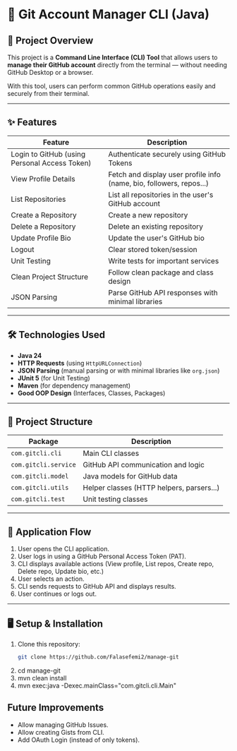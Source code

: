 <!-- @format -->

# 🚀 Git Account Manager CLI (Java)

## 📖 Project Overview

This project is a **Command Line Interface (CLI) Tool** that allows users to **manage their GitHub account** directly from the terminal — without needing GitHub Desktop or a browser.

With this tool, users can perform common GitHub operations easily and securely from their terminal.

---

## ✨ Features

| Feature                                       | Description                                                          |
| --------------------------------------------- | -------------------------------------------------------------------- |
| Login to GitHub (using Personal Access Token) | Authenticate securely using GitHub Tokens                            |
| View Profile Details                          | Fetch and display user profile info (name, bio, followers, repos...) |
| List Repositories                             | List all repositories in the user's GitHub account                   |
| Create a Repository                           | Create a new repository                                              |
| Delete a Repository                           | Delete an existing repository                                        |
| Update Profile Bio                            | Update the user's GitHub bio                                         |
| Logout                                        | Clear stored token/session                                           |
| Unit Testing                                  | Write tests for important services                                   |
| Clean Project Structure                       | Follow clean package and class design                                |
| JSON Parsing                                  | Parse GitHub API responses with minimal libraries                    |

---

## 🛠️ Technologies Used

- **Java 24**
- **HTTP Requests** (using `HttpURLConnection`)
- **JSON Parsing** (manual parsing or with minimal libraries like `org.json`)
- **JUnit 5** (for Unit Testing)
- **Maven** (for dependency management)
- **Good OOP Design** (Interfaces, Classes, Packages)

---

## 📁 Project Structure

| Package              | Description                               |
| -------------------- | ----------------------------------------- |
| `com.gitcli.cli`     | Main CLI classes                          |
| `com.gitcli.service` | GitHub API communication and logic        |
| `com.gitcli.model`   | Java models for GitHub data               |
| `com.gitcli.utils`   | Helper classes (HTTP helpers, parsers...) |
| `com.gitcli.test`    | Unit testing classes                      |

---

## 🔄 Application Flow

1. User opens the CLI application.
2. User logs in using a GitHub Personal Access Token (PAT).
3. CLI displays available actions (View profile, List repos, Create repo, Delete repo, Update bio, etc.)
4. User selects an action.
5. CLI sends requests to GitHub API and displays results.
6. User continues or logs out.

---

## 🖥️ Setup & Installation

1. Clone this repository:
   ```bash
   git clone https://github.com/Falasefemi2/manage-git
   ```
2. cd manage-git
3. mvn clean install
4. mvn exec:java -Dexec.mainClass="com.gitcli.cli.Main"

## Future Improvements

- Allow managing GitHub Issues.
- Allow creating Gists from CLI.
- Add OAuth Login (instead of only tokens).
